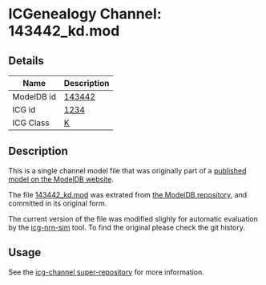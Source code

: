 # ICGenealogy Channel: 143442\_kd.mod

## Details

Name | Description
---- | -----------
ModelDB id | [143442](http://senselab.med.yale.edu/ModelDB/ShowModel.cshtml?model=143442)
ICG id | [1234](http://icg.neurotheory.ox.ac.uk/channels/1/1234)
ICG Class | [K](http://icg.neurotheory.ox.ac.uk/channels/1)

## Description

This is a single channel model file that was originally part of a [published model on the ModelDB website](http://senselab.med.yale.edu/mModelDB/ShowModel.cshtml?model=143442).


The file [143442\_kd.mod](143442_kd.mod) was extrated from [the ModelDB repository](http://senselab.med.yale.edu/ModelDB/ShowModel.cshtml?model=143442), and committed in its original form.

The current version of the file was modified slighly for automatic evaluation by the [icg-nrn-sim](https://github.com/icgenealogy/icg-nrn-sim) tool. To find the original please check the git history.


## Usage

See the [icg-channel super-repository](https://github.com/icgenealogy/icg-channels) for more information.